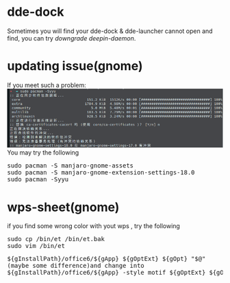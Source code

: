 # dde-dock
Sometimes you will find your dde-dock & dde-launcher cannot open and find, you can try *downgrade deepin-daemon*.
# updating issue(gnome)
If you meet such a problem:<br/>
![problem](https://github.com/wangzhankun/manjaro/blob/master/pictures/undapte-issue.png?raw=true)
You may try the following
<pre>
sudo pacman -S manjaro-gnome-assets
sudo pacman -S manjaro-gnome-extension-settings-18.0
sudo pacman -Syyu
</pre>
# wps-sheet(gnome)
if you find some wrong color with yout wps , try the following
<pre>
sudo cp /bin/et /bin/et.bak
sudo vim /bin/et
</pre>
<pre>
${gInstallPath}/office6/${gApp} ${gOptExt} ${gOpt} "$@"
(maybe some difference)and change into
${gInstallPath}/office6/${gApp} -style motif ${gOptExt} ${gOpt} "$@"
</pre>
